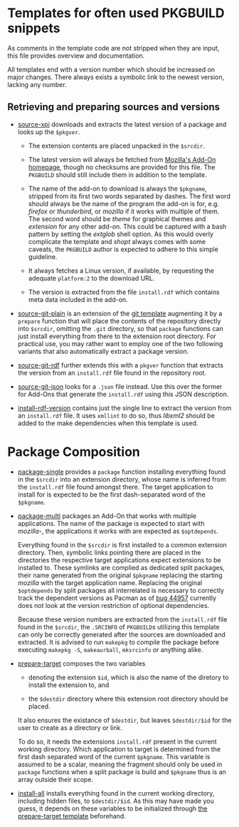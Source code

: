 # Templates for often used PKGBUILD snippets

As comments in the template code are not stripped when they are input, this file provides overview and documentation.

All templates end with a version number which should be increased on major changes. There always exists a symbolic link to the newest version, lacking any number.


## Retrieving and preparing sources and versions

- [source-xpi](source-xpi.template) downloads and extracts the latest version of a package and looks up the `$pkgver`.

  - The extension contents are placed unpacked in the `$srcdir`.

  - The latest version will always be fetched from [Mozilla's Add-On homepage](https://addons.mozilla.org/), though no checksums are provided for this file. The `PKGBUILD` should still include them in addition to the template.

  - The name of the add-on to download is always the `$pkgname`, stripped from its first two words separated by dashes. The first word should always be the name of the program the add-on is for, e.g. _firefox_ or _thunderbird_, or _mozilla_ if it works with multiple of them. The second word should be _theme_ for graphical themes and _extension_ for any other add-on. This could be captured with a bash pattern by setting the _extglob_ shell option. As this would overly complicate the template and _shopt_ always comes with some caveats, the `PKGBUILD` author is expected to adhere to this simple guideline.

  - It always fetches a Linux version, if available, by requesting the adequate `platform:2` to the download URL.

  - The version is extracted from the file `install.rdf` which contains meta data included in the add-on.

- [source-git-plain](source-git-plain.template) is an extension of the [git template](https://github.com/dffischer/git-makepkg-template/blob/master/git.template) augmenting it by a `prepare` function that will place the contents of the repository directly into `$srcdir`, omitting the `.git` directory, so that `package` functions can just install everything from there to the extension root directory. For practical use, you may rather want to employ one of the two following variants that also automatically extract a package version.

- [source-git-rdf](source-git-rdf.template) further extends this with a `pkgver` function that extracts the version from an `install.rdf` file found in the repository root.

- [source-git-json](source-git-json.template) looks for a `.json` file instead. Use this over the former for Add-Ons that generate the `install.rdf` using this JSON description.

- [install-rdf-version](install-rdf-version.template) contains just the single line to extract the version from an `install.rdf` file. It uses `xmllint` to do so, thus  _libxml2_ should be added to the make dependencies when this template is used.


# Package Composition

- [package-single](package-single.template) provides a `package` function installing everything found in the `$srcdir` into an extension directory, whose name is inferred from the `install.rdf` file found amongst there. The target application to install for is expected to be the first dash-separated word of the `$pkgname`.

- [package-multi](package-multi.template) packages an Add-On that works with multiple applications. The name of the package is expected to start with _mozilla-_, the applications it works with are expected as `$optdepends`.

  Everything found in the `$srcdir` is first installed to a common extension directory. Then, symbolic links pointing there are placed in the directories the respective target applications expect extensions to be installed to. These symlinks are complied as dedicated split packages, their name generated from the original `$pkgname` replacing the starting _mozilla_ with the target application name. Replacing the original `$optdepends` by split packages all interrelated is necessary to correctly track the dependent versions as Pacman as of [bug 44957](https://bugs.archlinux.org/index.php?do=details&task_id=44957) currently does not look at the version restriction of optional dependencies.

  Because these version numbers are extracted from the `install.rdf` file found in the `$srcdir`, the `.SRCINFO` of `PKGBUILD`s utilizing this template can only be correctly generated after the sources are downloaded and extracted. It is advised to run `makepkg` to compile the package before executing `makepkg -S`, `makeaurball`, `mksrcinfo` or anything alike.

- <a name="prepare-target" href="prepare-target.template">prepare-target</a> composes the two variables

  - denoting the extension `$id`, which is also the name of the diretory to install the extension to, and

  - the `$destdir` directory where this extension root directory should be placed.

  It also ensures the existance of `$destdir`, but leaves `$destdir/$id` for the user to create as a directory or link.

  To do so, it needs the extensions `install.rdf` present in the current working directory. Which application to target is determined from the first dash separated word of the current `$pkgname`. This variable is assumed to be a scalar, meaning the fragment should only be used in `package` functions when a split package is build and `$pkgname` thus is an array outside their scope.

- [install-all](install-all.template) installs everything found in the current working directory, including hidden files, to `$destdir/$id`. As this may have made you guess, it depends on these variables to be initialized through [the prepare-target template](#user-content-prepare-target) beforehand.
